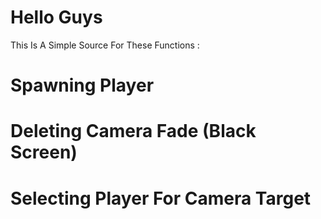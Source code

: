 # Hello Guys
This Is A Simple Source For These Functions :
# Spawning Player 
# Deleting Camera Fade (Black Screen)
# Selecting Player For Camera Target

